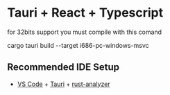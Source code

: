 # Tauri + React + Typescript

for 32bits support you must compile with this comand 

cargo tauri build --target i686-pc-windows-msvc

## Recommended IDE Setup

- [VS Code](https://code.visualstudio.com/) + [Tauri](https://marketplace.visualstudio.com/items?itemName=tauri-apps.tauri-vscode) + [rust-analyzer](https://marketplace.visualstudio.com/items?itemName=rust-lang.rust-analyzer)
